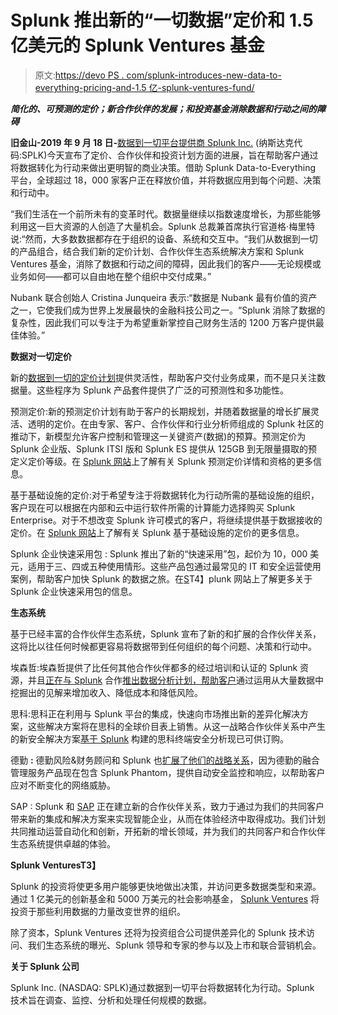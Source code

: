 # Splunk 推出新的“一切数据”定价和 1.5 亿美元的 Splunk Ventures 基金

> 原文:[https://devo PS . com/splunk-introduces-new-data-to-everything-pricing-and-1.5 亿-splunk-ventures-fund/](https://devops.com/splunk-introduces-new-data-to-everything-pricing-and-150-million-splunk-ventures-fund/)

***简化的、可预测的定价；新合作伙伴的发展；和投资基金消除数据和行动之间的障碍***

**旧金山-2019 年 9 月 18 日-**[数据到一切平台提供商 Splunk Inc.](http://www.splunk.com/) (纳斯达克代码:SPLK)今天宣布了定价、合作伙伴和投资计划方面的进展，旨在帮助客户通过将数据转化为行动来做出更明智的商业决策。借助 Splunk Data-to-Everything 平台，全球超过 18，000 家客户正在释放价值，并将数据应用到每个问题、决策和行动中。

“我们生活在一个前所未有的变革时代。数据量继续以指数速度增长，为那些能够利用这一巨大资源的人创造了大量机会。Splunk 总裁兼首席执行官道格·梅里特说:“然而，大多数数据都存在于组织的设备、系统和交互中。“我们从数据到一切的产品组合，结合我们新的定价计划、合作伙伴生态系统解决方案和 Splunk Ventures 基金，消除了数据和行动之间的障碍，因此我们的客户——无论规模或业务如何——都可以自由地在整个组织中交付成果。”

Nubank 联合创始人 Cristina Junqueira 表示:“数据是 Nubank 最有价值的资产之一，它使我们成为世界上发展最快的金融科技公司之一。“Splunk 消除了数据的复杂性，因此我们可以专注于为希望重新掌控自己财务生活的 1200 万客户提供最佳体验。”

**数据对一切定价**

新的[数据到一切的定价计划](https://www.splunk.com/en_us/software/pricing.html)提供灵活性，帮助客户交付业务成果，而不是只关注数据量。这些程序为 Splunk 产品套件提供了广泛的可预测性和多功能性。

预测定价:新的预测定价计划有助于客户的长期规划，并随着数据量的增长扩展灵活、透明的定价。在由专家、客户、合作伙伴和行业分析师组成的 Splunk 社区的推动下，新模型允许客户控制和管理这一关键资产(数据)的预算。预测定价为 Splunk 企业版、Splunk ITSI 版和 Splunk ES 提供从 125GB 到无限量摄取的预定义定价等级。在 [Splunk 网站](https://www.splunk.com/en_us/software/pricing/faqs/data-to-everything.html#predictive-pricing)上了解有关 Splunk 预测定价详情和资格的更多信息。

基于基础设施的定价:对于希望专注于将数据转化为行动所需的基础设施的组织，客户现在可以根据在内部和云中运行软件所需的计算能力选择购买 Splunk Enterprise。对于不想改变 Splunk 许可模式的客户，将继续提供基于数据接收的定价。在 [Splunk 网站](https://www.splunk.com/en_us/software/pricing/faqs/data-to-everything.html#infrastructure-pricing)上了解有关 Splunk 基于基础设施的定价的更多信息。

Splunk 企业快速采用包 : Splunk 推出了新的“快速采用”包，起价为 10，000 美元，适用于三、四或五种使用情形。这些产品包通过最常见的 IT 和安全运营使用案例，帮助客户加快 Splunk 的数据之旅。在[S](https://www.splunk.com/en_us/software/pricing/faqs/data-to-everything.html#rapid-adoption-package)T4】plunk 网站上了解更多关于 Splunk 企业快速采用包的信息。

**生态系统**

基于已经丰富的合作伙伴生态系统，Splunk 宣布了新的和扩展的合作伙伴关系，这将比以往任何时候都更容易将数据带到任何组织的每个问题、决策和行动中。

埃森哲:埃森哲提供了比任何其他合作伙伴都多的经过培训和认证的 Splunk 资源，并且[正在与 Splunk](https://www.splunk.com/en_us/partners/solutions/accenture.html) 合作[推出数据分析计划，帮助客户](https://newsroom.accenture.com/news/accenture-leverages-data-analytics-solutions-to-help-deutsche-bahn-cargo-and-mars-inc-increase-productivity-and-reduce-risk.htm)通过运用从大量数据中挖掘出的见解来增加收入、降低成本和降低风险。

思科:思科正在利用与 Splunk 平台的集成，快速向市场推出新的差异化解决方案，这些解决方案将在思科的全球价目表上销售。从这一战略合作伙伴关系中产生的新安全解决方案[基于 Splunk](https://www.cisco.com/c/en/us/products/security/endpoint-security-analytics-built-on-splunk/index.html) 构建的思科终端安全分析现已可供订购。

德勤 **:** 德勤风险&财务顾问和 Splunk 也[扩展了他们的战略关系](https://www.splunk.com/en_us/newsroom/press-releases/2019/deloitte-and-splunk-provide-automated-security-monitoring-and-response-capabilities-to-organizations-worldwide.html)，因为德勤的融合管理服务产品现在包含 Splunk Phantom，提供自动安全监控和响应，以帮助客户应对不断变化的网络威胁。

SAP : Splunk 和 [SAP](https://www.sap.com/index.html) 正在建立新的合作伙伴关系，致力于通过为我们的共同客户带来新的集成和解决方案来实现智能企业，从而在体验经济中取得成功。我们计划共同推动运营自动化和创新，开拓新的增长领域，并为我们的共同客户和合作伙伴生态系统提供卓越的体验。

**Splunk VenturesT3】**

Splunk 的投资将使更多用户能够更快地做出决策，并访问更多数据类型和来源。通过 1 亿美元的创新基金和 5000 万美元的社会影响基金， [Splunk Ventures](https://www.splunk.com/en_us/enterprise-data-platform/splunk-ventures-funding.html) 将投资于那些利用数据的力量改变世界的组织。

除了资本，Splunk Ventures 还将为投资组合公司提供差异化的 Splunk 技术访问、我们生态系统的曝光、Splunk 领导和专家的参与以及上市和联合营销机会。

**关于 Splunk 公司**

Splunk Inc. (NASDAQ: SPLK)通过数据到一切平台将数据转化为行动。Splunk 技术旨在调查、监控、分析和处理任何规模的数据。